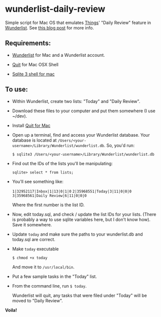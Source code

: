 wunderlist-daily-review
=======================

Simple script for Mac OS that emulates [Things](http://culturedcode.com/things/#dailyreview)' "Daily Review" feature in [Wunderlist](http://wunderlist.com). See [this blog post](http://www.theslowhunch.net/2012/12/hacking-todos-…for-wunderlist/) for more info.

Requirements:
-------------

* 	[Wunderlist](http://wunderlist.com) for Mac and a Wunderlist account.

* 	[Quit](http://mattdturner.com/wordpress/2011/05/mac-os-x-quit-application-from-command-line/) for Mac OSX Shell

* 	[Sqlite 3 shell for mac](http://www.sqlite.org/download.html)

To use:
-------

* 	Within Wunderlist, create two lists: "Today" and "Daily Review".

* 	Download these files to your computer and put them somewhere (I use ~/dev).

* 	Install [Quit for Mac](http://mattdturner.com/wordpress/2011/05/mac-os-x-quit-application-from-command-line/)

* 	Open up a terminal, find and access your Wunderlist database.  Your database is located at `/Users/<your-username>/Library/Wunderlist/wunderlist.db`. So, you'd run:

	`$ sqlite3 /Users/<your-username>/Library/Wunderlist/wunderlist.db`
	
* 	Find out the IDs of the lists you'll be manipulating:

	`sqlite> select * from lists;`

* 	You'll see something like:

	`1|32952117|Inbox|1|13|0|1|0`
	`2|35968551|Today|3|11|0|0|0`
	`3|35968561|Daily Review|6|11|0|0|0`
	
	Where the first number is the list ID.

* 	Now, edit today.sql, and check / update the list IDs for your lists.  (There is probably a way to use sqlite variables here, but I don't know how).  Save it somewhere.

*	Update `today` and make sure the paths to your wunderlist.db and today.sql are correct.

*	Make `today` executable

	`$ chmod +x today`
	
	And move it to `/usr/local/bin`.

*	Put a few sample tasks in the "Today" list.

* 	From the command line, run `$ today`.

	Wunderlist will quit, any tasks that were filed under "Today" will be moved to "Daily Review".
	
**Voila!**




